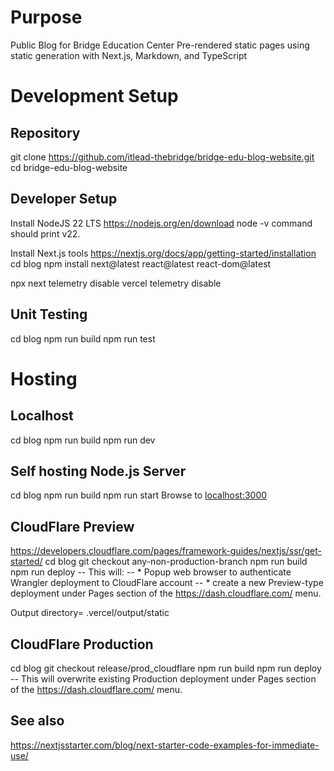 # Purpose
Public Blog for Bridge Education Center
Pre-rendered static pages using static generation with Next.js, Markdown, and TypeScript


# Development Setup
## Repository
git clone https://github.com/itlead-thebridge/bridge-edu-blog-website.git
cd bridge-edu-blog-website

## Developer Setup
Install NodeJS 22 LTS https://nodejs.org/en/download
node -v   command should print v22.

Install Next.js tools https://nextjs.org/docs/app/getting-started/installation
cd blog
npm install next@latest react@latest react-dom@latest

npx next telemetry disable
vercel telemetry disable


## Unit Testing
cd blog
npm run build
npm run test

# Hosting
## Localhost
cd blog
npm run build
npm run dev


## Self hosting Node.js Server
cd blog
npm run build
npm run start
Browse to [localhost:3000](http://localhost:3000)

## CloudFlare Preview
https://developers.cloudflare.com/pages/framework-guides/nextjs/ssr/get-started/
cd blog
git checkout any-non-production-branch
npm run build
npm run deploy
-- This will: 
-- * Popup web browser to authenticate Wrangler deployment to CloudFlare account
-- * create a new Preview-type deployment under Pages section of the https://dash.cloudflare.com/ menu.
 
Output directory= .vercel/output/static


## CloudFlare Production
cd blog
git checkout release/prod_cloudflare
npm run build
npm run deploy
-- This will overwrite existing Production deployment under Pages section of the https://dash.cloudflare.com/ menu.
 

## See also
https://nextjsstarter.com/blog/next-starter-code-examples-for-immediate-use/
